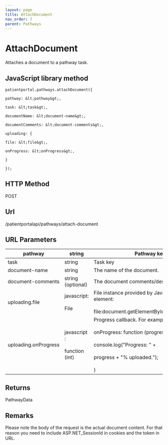 ```yaml
---
layout: page
title: AttachDocument
nav_order: 7
parent: Pathways
---
```


# AttachDocument

Attaches a document to a pathway task.

## JavaScript library method

```
patientportal.pathways.attachDocument({

pathway: &lt;pathway&gt;,

task: &lt;task&gt;,

documentName: &lt;document-name&gt;,

documentComments: &lt;document-comments&gt;,

uploading: {

file: &lt;file&gt;,

onProgress: &lt;onProgress&gt;,

}

});
```

## HTTP Method

POST

## ****Url****

/patientportalapi/pathways/attach-document

## URL Parameters

| pathway | string | Pathway key |
| --- | --- | --- |
| task | string | Task key |
| document-name | string | The name of the document. |
| document-comments | string (optional) | The document comments/description. |
| uploading.file | javascript:<br><br>File | File instance provided by JavaScript input element:<br><br>file:document.getElementById("myFile").files\[0\] |
| uploading.onProgress | javascript :<br><br>function (int) | Progress callback. For example:<br><br>onProgress: function (progress) {<br><br>console.log("Progress: " +<br><br>progress + "% uploaded."); <br><br>} |

## Returns

PathwayData

## Remarks

Please note the body of the request is the actual document content. For that reason you need to include ASP.NET_SessionId in cookies and the token in URL.
